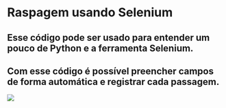 # Raspagem usando Selenium
## Esse código pode ser usado para entender um pouco de Python e a ferramenta Selenium.
## Com esse código é possível preencher campos de forma automática e registrar cada passagem.
<img src="https://img.shields.io/static/v1?label=Raspagem&message=WebScraping&color=7159c1&style=for-the-badge&logo=Selenium"/>
